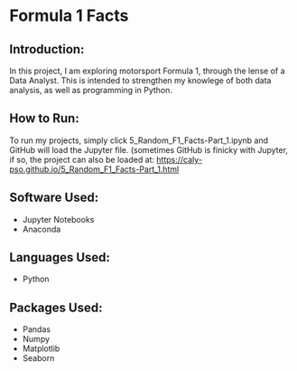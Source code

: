 # Formula 1 Facts

## Introduction:
In this project, I am exploring motorsport Formula 1, through the lense of a Data Analyst. This is intended to strengthen my knowlege of both data analysis, as well as programming in Python. 

## How to Run:
To run my projects, simply click 5_Random_F1_Facts-Part_1.ipynb and GitHub will load the Jupyter file. (sometimes GitHub is finicky with Jupyter, if so, the project can also be loaded at: https://caly-pso.github.io/5_Random_F1_Facts-Part_1.html

## Software Used:
* Jupyter Notebooks
* Anaconda

## Languages Used:
* Python

## Packages Used:
* Pandas
* Numpy
* Matplotlib
* Seaborn

